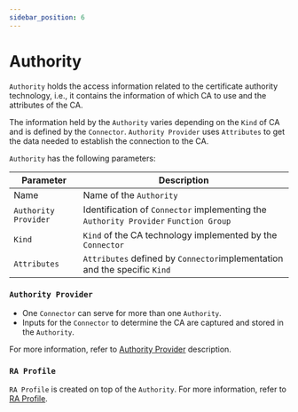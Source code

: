 ```yaml
---
sidebar_position: 6
---
```


# Authority

`Authority` holds the access information related to the certificate authority technology, i.e., it contains the information of which CA to use and the attributes of the CA.

The information held by the `Authority` varies depending on the `Kind` of CA and is defined by the `Connector`.
`Authority Provider` uses `Attributes` to get the data needed to establish the connection to the CA.

`Authority` has the following parameters:

| Parameter            | Description                                                                          |
|----------------------|--------------------------------------------------------------------------------------|
| Name                 | Name of the `Authority`                                                              |
| `Authority Provider` | Identification of `Connector` implementing the `Authority Provider` `Function Group` |
| `Kind`               | `Kind` of the CA technology implemented by the `Connector`                           |
| `Attributes`         | `Attributes` defined by `Connector`implementation and the specific `Kind`            |

### `Authority Provider`

- One `Connector` can serve for more than one `Authority`.
- Inputs for the `Connector` to determine the CA are captured and stored in the `Authority`.

For more information, refer to [Authority Provider](../../connectors/authority-provider-v2.md) description.

### `RA Profile`

`RA Profile` is created on top of the `Authority`. For more information, refer to [RA Profile](./ra-profile.md).
